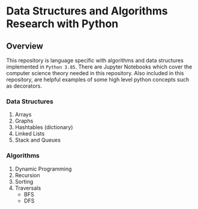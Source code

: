 # Data Structures and Algorithms Research with Python

## Overview

This repository is language specific with algorithms and data structures implemented in `Python 3.85`. There are Jupyter Notebooks which cover the computer science theory needed in this repository. Also included in this repository, are helpful examples of some high level python concepts such as decorators.

### Data Structures

1. Arrays
2. Graphs
3. Hashtables (dictionary)
4. Linked Lists
5. Stack and Queues

### Algorithms

1. Dynamic Programming
2. Recursion
3. Sorting
4. Traversals
   - BFS
   - DFS

